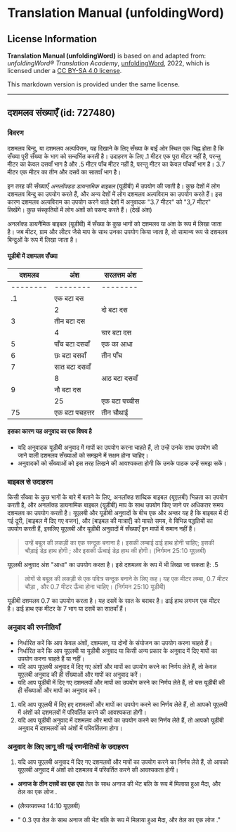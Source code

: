 # Translation Manual (unfoldingWord)

## License Information

**Translation Manual (unfoldingWord)** is based on and adapted from: _unfoldingWord® Translation Academy_, [unfoldingWord](https://unfoldingword.org/utw), 2022, which is licensed under a [CC BY-SA 4.0 license](https://creativecommons.org/licenses/by-sa/4.0/legalcode.en).

This markdown version is provided under the same license.



--------------------------------

## दशमलव संख्याएँ (id: 727480)

### विवरण

दशमलव बिन्दु, या दशमलव अल्पविराम, यह दिखाने के लिए सँख्या के बाईं ओर स्थित एक चिह्न होता है कि सँख्या पूरी सँख्या के भाग को सन्दर्भित करती है। उदाहरण के लिए .1 मीटर एक पूरा मीटर नहीं है, परन्तु मीटर का केवल दसवाँ भाग है और .5 मीटर पाँच मीटर नहीं है, परन्तु मीटर का केवल पाँचवाँ भाग है। 3\.7 मीटर एक मीटर का तीन और दसवें का सातवाँ भाग है।

इन तरह की सँख्याएँ *अनलॉक्डड डायनामिक बाइबल* (यूडीबी) में उपयोग की जाती है। कुछ देशों में लोग दशमलव बिन्दु का उपयोग करते हैं, और अन्य देशों में लोग दशमलव अल्पविराम का उपयोग करते हैं। इस कारण दशमलव अल्पविराम का उपयोग करने वाले देशों में अनुवादक "3\.7 मीटर" को "3,7 मीटर" लिखेंगे। कुछ संस्कृतियों में लोग अंशों को पसन्द करते हैं। (देखें अंश)

अनलॉक्ड डायनैमिक बाइबल (यूडीबी) में सँख्या के कुछ भागों को दशमलव या अंश के रूप में लिखा जाता है। जब मीटर, ग्राम और लीटर जैसे माप के साथ उनका उपयोग किया जाता है, तो सामान्य रूप से दशमलव बिन्दुओं के रूप में लिखा जाता है।

#### यूडीबी में दशमलव सँख्या

| दशमलव | अंश | सरलत्तम अंश |
| --- | --- | --- |
| \-\-\-\-\-\-\-\- | \-\-\-\-\-\-\-\- | \-\-\-\-\-\-\-\- |
| .1 | एक बटा दस |
|  | 2 | दो बटा दस | एक पाँच |
| 3 | तीन बटा दस |
|  | 4 | चार बटा दस | दो पाँच |
| 5 | पाँच बटा दसवाँ | एक का आधा |
| 6 | छः बटा दसवाँ | तीन पाँच |
| 7 | सात बटा दसवाँ |
|  | 8 | आठ बटा दसवाँ | चार पाँच |
| 9 | नौ बटा दस |
|  | 25 | एक बटा पच्चीस | एक चौथाई |
| 75 | एक बटा पचहत्तर | तीन चौथाई |  |

#### इसका कारण यह अनुवाद का एक विषय है

* यदि अनुवादक यूडीबी अनुवाद में मापों का उपयोग करना चाहते हैं, तो उन्हें उनके साथ उपयोग की जाने वाली दशमलव सँख्याओं को समझने में सक्षम होना चाहिए।
* अनुवादकों को सँख्याओं को इस तरह लिखने की आवश्यकता होगी कि उनके पाठक उन्हें समझ सकें।

### बाइबल से उदाहरण

किसी सँख्या के कुछ भागों के बारे में बताने के लिए, अनलॉक्ड शाब्दिक बाइबल (यूएलबी) भिन्नता का उपयोग करती है, और अनलॉक्ड डायनामिक बाइबल (यूडीबी) माप के साथ उपयोग किए जाने पर अधिकतर समय दशमलव का उपयोग करती है। यूएलबी और यूडीबी अनुवादों के बीच एक और अन्तर यह है कि बाइबल में दी गई दूरी, \[बाइबल में दिए गए वजन], और \[बाइबल की मात्राएँ] को मापते समय, वे विभिन्न पद्धतियों का उपयोग करती हैं, इसलिए यूएलबी और यूडीबी अनुवादों में सँख्याएँ इन मापों में समान नहीं हैं।

> उन्हें बबूल की लकड़ी का एक सन्दूक बनाना है। इसकी लम्बाई ढाई हाथ होनी चाहिए; इसकी चौड़ाई डेढ़ हाथ होगी ; और इसकी ऊँचाई डेढ़ हाथ की होगी। (निर्गमन 25:10 यूएलबी)

यूएलबी अनुवाद अंश "आधा" का उपयोग करता है। इसे दशमलव के रूप में भी लिखा जा सकता है: .5

> लोगों से बबूल की लकड़ी से एक पवित्र सन्दूक बनाने के लिए कह। यह एक मीटर लम्बा, 0\.7 मीटर चौड़ा , और 0\.7 मीटर ऊँचा होना चाहिए। (निर्गमन 25:10 यूडीबी)

यूडीबी दशमलव 0\.7 का उपयोग करता है। यह दसवें के सात के बराबर है। ढाई हाथ लगभग एक मीटर है। ढाई हाथ एक मीटर के 7 भाग या दसवें का सातवाँ हैं।

### अनुवाद की रणनीतियाँ

* निर्धारित करें कि आप केवल अंशों, दशमलव, या दोनों के संयोजन का उपयोग करना चाहते हैं।
* निर्धारित करें कि आप यूएलबी या यूडीबी अनुवाद या किसी अन्य प्रकार के अनुवाद में दिए मापों का उपयोग करना चाहते हैं या नहीं।
* यदि आप यूएलबी अनुवाद में दिए गए अंशों और मापों का उपयोग करने का निर्णय लेते हैं, तो केवल यूएलबी अनुवाद की ही सँख्याओं और मापों का अनुवाद करें।
* यदि आप यूडीबी में दिए गए दशमलवों और मापों का उपयोग करने का निर्णय लेते हैं, तो बस यूडीबी की ही सँख्याओं और मापों का अनुवाद करें।

1. यदि आप यूएलबी में दिए हए दशमलवों और मापों का उपयोग करने का निर्णय लेते हैं, तो आपको यूएलबी में अंशों को दशमलवों में परिवर्तित करने की आवश्यकता होगी।
2. यदि आप यूडीबी अनुवाद में दशमलव और मापों का उपयोग करने का निर्णय लेते हैं, तो आपको यूडीबी अनुवाद में दशमलवों को अंशों में परिवर्तितना होगा।

### अनुवाद के लिए लागू की गई रणनीतियों के उदाहरण

1. यदि आप यूएलबी अनुवाद में दिए गए दशमलवों और मापों का उपयोग करने का निर्णय लेते हैं, तो आपको यूएलबी अनुवाद में अंशों को दशमलव में परिवर्तित करने की आवश्यकता होगी।

* **अनाज के तीन दसवें का एक एपा** तेल के साथ अनाज की भेंट बलि के रूप में मिलाया हुआ मैदा, और तेल का एक लोज .
* (लैव्यव्यवस्था 14:10 यूएलबी)

* " 0\.3 एपा तेल के साथ अनाज की भेंट बलि के रूप में मिलाया हुआ मैदा, और तेल का एक लोज ."


